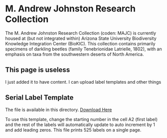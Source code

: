 # M. Andrew Johnston Research Collection

The M. Andrew Johnston Research Collection (coden: MAJC) is currently housed at (but not integrated within) Arizona State University Biodiversity Knowledge Integration Center (BioKIC). This collection contains primarily specimens of darkling beetles (family Tenebrionidae Latrielle, 1802), with an emphasis on taxa from the southwestern deserts of North America.

## This page is useless
I just added it to have content.  I can upload label templates and other things

## Serial Label Template
The file is available in this directory. [Download Here](./MAJC-Serial-Labels.xls)

To use this template, change the starting number in the cell A2 (first label) and the rest of the labels will automatically update to auto increment by 1 and add leading zeros.  This file prints 525 labels on a single page.
